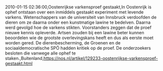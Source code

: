 2010-01-15 02:36:00,Oostenrijkse varkensproef gestaakt,In Oostenrijk is ophef ontstaan over een inmiddels gestaakt experiment met levende varkens. Wetenschappers van de universiteit van Innsbruck verdoofden de dieren om ze daarna onder een kunstmatige lawine te bedelven. Daarna werd gevolgd hoe de varkens stikten. Voorstanders zeggen dat de proef nieuwe kennis opleverde. Artsen zouden bij een lawine beter kunnen beoordelen wie de grootste overlevingskans heeft en dus als eerste moet worden gered. De dierenbescherming, de Groenen en de sociaaldemocratische SPÖ hadden kritiek op de proef. De onderzoekers besloten die vanwege alle ophef te staken.,Buitenland,https://nos.nl/artikel/129233-oostenrijkse-varkensproef-gestaakt.html